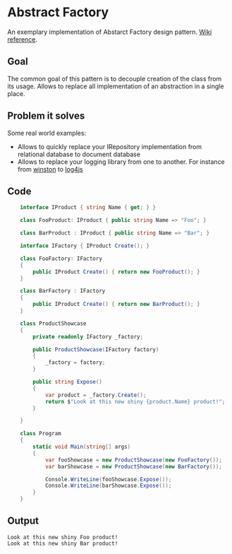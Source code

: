 # Abstract Factory

An exemplary implementation of Abstarct Factory design pattern. [Wiki reference](https://en.wikipedia.org/wiki/Abstract_factory_pattern).

## Goal

The common goal of this pattern is to decouple creation of the class from its usage. Allows to replace all implementation of an abstraction in a single place.

## Problem it solves

Some real world examples:

* Allows to quickly replace your IRepository implementation from relational database to document database
* Allows to replace your logging library from one to another. For instance from [winston](https://www.npmjs.com/package/winston) to [log4js](https://www.npmjs.com/package/log4js)

## Code

```c#
    interface IProduct { string Name { get; } }

    class FooProduct: IProduct { public string Name => "Foo"; }

    class BarProduct : IProduct { public string Name => "Bar"; }

    interface IFactory { IProduct Create(); }

    class FooFactory: IFactory
    {
        public IProduct Create() { return new FooProduct(); }
    }

    class BarFactory : IFactory
    {
        public IProduct Create() { return new BarProduct(); }
    }

    class ProductShowcase
    {
        private readonly IFactory _factory;

        public ProductShowcase(IFactory factory)
        {
            _factory = factory;
        }

        public string Expose()
        {
            var product = _factory.Create();
            return $"Look at this new shiny {product.Name} product!";
        }

    }

    class Program
    {
        static void Main(string[] args)
        {
            var fooShowcase = new ProductShowcase(new FooFactory());
            var barShowcase = new ProductShowcase(new BarFactory());

            Console.WriteLine(fooShowcase.Expose());
            Console.WriteLine(barShowcase.Expose());
        }
    }
```

## Output

```shell
Look at this new shiny Foo product!
Look at this new shiny Bar product!
```
